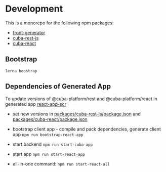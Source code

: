 # Development

This is a monorepo for the following npm packages:

* [front-generator](/packages/front-generator)
* [cuba-rest-js](/packages/cuba-rest-js)
* [cuba-react](packages/cuba-react)


## Bootstrap

```lerna boostrap```

## Dependencies of Generated App

To update versions of @cuba-platform/rest and @cuba-platform/react in generated app [react-app-scr](react-app-scr)

* set new versions in [packages/cuba-rest-js/package.json](packages/cuba-rest-js/package.json) 
and [packages/cuba-react/package.json](packages/cuba-react/package.json)

* bootstrap client app - compile and pack dependencies, generate client app 
```npm run bootstrap-react-app```

* start backend
`npm run start-cuba-app`

* start app
`npm run start-react-app`

* all-in-one command:
`npm run start-react-all`
